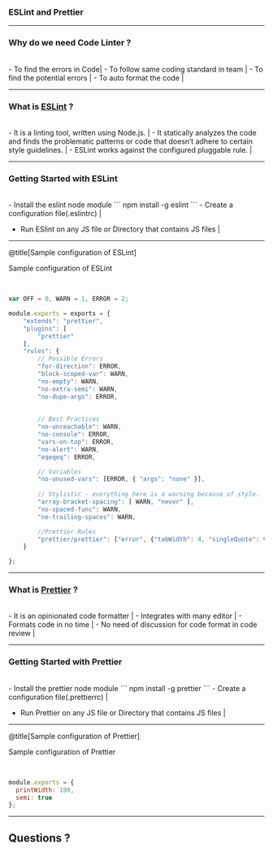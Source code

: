 ### ESLint and Prettier


---

### Why do we need Code Linter ?
<br>
- To find the errors in Code|
- To follow same coding standard in team |
- To find the potential errors |
- To auto format the code |

---
### What is [ESLint](https://eslint.org) ?
<br>
- It is a linting tool, written using Node.js. |
- It statically analyzes the code and finds the problematic patterns or code that doesn’t adhere to certain style guidelines. |
- ESLint works against the configured pluggable rule. |

---
### Getting Started with ESLint
<br>
- Install the eslint node module
```
    npm install -g eslint
``` 
- Create a configuration file(.eslintrc) |

- Run ESlint on any JS file or Directory that contains JS files |

---

@title[Sample configuration of ESLint]

<p><span class="slide-title">Sample configuration of ESLint</span></p>
<br>

```javascript
var OFF = 0, WARN = 1, ERROR = 2;

module.exports = exports = {
    "extends": "prettier",
    "plugins": [
        "prettier"
    ],
    "rules": {
        // Possible Errors
        "for-direction": ERROR,
        "block-scoped-var": WARN,
        "no-empty": WARN,
        "no-extra-semi": WARN,
        "no-dupe-args": ERROR,
        
        
        // Best Practices
        "no-unreachable": WARN,
        "no-console": ERROR,
        "vars-on-top": ERROR,
        "no-alert": WARN,
        "eqeqeq": ERROR,

        // Variables
        "no-unused-vars": [ERROR, { "args": "none" }],
    
        // Stylistic - everything here is a warning because of style.
        "array-bracket-spacing": [ WARN, "never" ],
        "no-spaced-func": WARN,
        "no-trailing-spaces": WARN,

        //Prettier Rules
        "prettier/prettier": ["error", {"tabWidth": 4, "singleQuote": true, "printWidth": 100}]
    }

};
```
---
### What is [Prettier](https://prettier.io/) ?
<br>
- It is an opinionated code formatter |
- Integrates with many editor |
- Formats code in no time |
- No need of discussion for code format in code review |

---
### Getting Started with Prettier
<br>
- Install the prettier node module
```
    npm install -g prettier
``` 
- Create a configuration file(.prettierrc) |

- Run Prettier on any JS file or Directory that contains JS files |

---

@title[Sample configuration of Prettier]

<p><span class="slide-title">Sample configuration of Prettier</span></p>
<br>

```javascript
module.exports = {
  printWidth: 100,
  semi: true
};
```

---


## Questions ?

